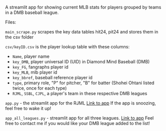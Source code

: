 A streamlit app for showing current MLB stats for players grouped by teams in a DMB baseball league.

Files: 

`main_scrape.py` scrapes the key data tables hit24, pit24 and stores them in the csv folder

`csv/keyID.csv` is the player lookup table with these columns: 
  - `Name`, player name
  - `key_DMB`, player universal ID (UID) in Diamond Mind Baseball (DMB)
  - `key_FG`, fangraphs player id
  - `key_MLB`, mlb player id
  - `key_bbref`, baseball reference player id 
  - `type`, primary role, "P" for pitcher, "B" for batter (Shohei Ohtani listed twice, once for each type)
  - `RJML`, `SSBL`, `CJPL`, a player's team in these respective DMB leagues

`app.py` - the streamlit app for the RJML  [Link to app](https://rjml-mlb24.streamlit.app) If the app is snoozing, feel free to wake it up!

`app_all_leagues.py` - streamlit app for all three leagues. [Link to app](https://dmb-mlb24.streamlit.app) Feel free to contact me if you would like your DMB league added to the list!

    
